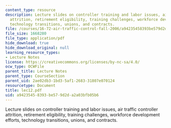 ```yaml
---
content_type: resource
description: Lecture slides on controller training and labor issues, air traffic controller
  attrition, retirement eligibility, training challenges, workforce development efforts,
  technology transitions, unions, and contracts.
file: /courses/16-72-air-traffic-control-fall-2006/a94235458393be579d2da2a03bfb05b6_lec12.pdf
file_size: 1668280
file_type: application/pdf
hide_download: true
hide_download_original: null
learning_resource_types:
- Lecture Notes
license: https://creativecommons.org/licenses/by-nc-sa/4.0/
ocw_type: OCWFile
parent_title: Lecture Notes
parent_type: CourseSection
parent_uid: 2ae02db3-1bd3-5af1-2683-31807e070124
resourcetype: Document
title: lec12.pdf
uid: a9423545-8393-be57-9d2d-a2a03bfb05b6
---
```

Lecture slides on controller training and labor issues, air traffic controller attrition, retirement eligibility, training challenges, workforce development efforts, technology transitions, unions, and contracts.